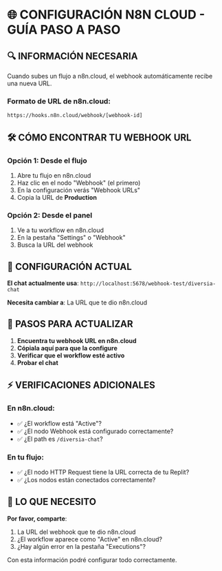 # 🌐 CONFIGURACIÓN N8N CLOUD - GUÍA PASO A PASO

## 🔍 INFORMACIÓN NECESARIA

Cuando subes un flujo a n8n.cloud, el webhook automáticamente recibe una nueva URL.

### **Formato de URL de n8n.cloud**:
```
https://hooks.n8n.cloud/webhook/[webhook-id]
```

## 🛠️ CÓMO ENCONTRAR TU WEBHOOK URL

### **Opción 1: Desde el flujo**
1. Abre tu flujo en n8n.cloud
2. Haz clic en el nodo "Webhook" (el primero)
3. En la configuración verás "Webhook URLs"
4. Copia la URL de **Production**

### **Opción 2: Desde el panel**
1. Ve a tu workflow en n8n.cloud
2. En la pestaña "Settings" o "Webhook"
3. Busca la URL del webhook

## 🧪 CONFIGURACIÓN ACTUAL

**El chat actualmente usa**: `http://localhost:5678/webhook-test/diversia-chat`

**Necesita cambiar a**: La URL que te dio n8n.cloud

## 🔧 PASOS PARA ACTUALIZAR

1. **Encuentra tu webhook URL en n8n.cloud**
2. **Cópiala aquí para que la configure**
3. **Verificar que el workflow esté activo**
4. **Probar el chat**

## ⚡ VERIFICACIONES ADICIONALES

### **En n8n.cloud**:
- ✅ ¿El workflow está "Active"?
- ✅ ¿El nodo Webhook está configurado correctamente?
- ✅ ¿El path es `/diversia-chat`?

### **En tu flujo**:
- ✅ ¿El nodo HTTP Request tiene la URL correcta de tu Replit?
- ✅ ¿Los nodos están conectados correctamente?

## 🎯 LO QUE NECESITO

**Por favor, comparte**:
1. La URL del webhook que te dio n8n.cloud
2. ¿El workflow aparece como "Active" en n8n.cloud?
3. ¿Hay algún error en la pestaña "Executions"?

Con esta información podré configurar todo correctamente.